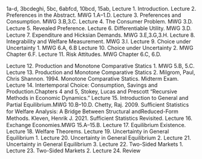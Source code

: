 1a-d, 3bcdeghi, 5bc, 6abfcd, 10bcd, 15ab,
Lecture 1. Introduction.
Lecture 2. Preferences in the Abstract. MWG 1.A–1.D.
Lecture 3. Preferences and Consumption. MWG 3.B,3.C.
Lecture 4. The Consumer Problem. MWG 3.D.
Lecture 5. Revealed Preference.
Lecture 6. Diﬀerentiable Utility. MWG 3.D.
Lecture 7. Expenditure and Hicksian Demands. MWG 3.E,3.G,3.H.
Lecture 8. Integrability and Welfare Measurement. MWG 3.I.
Lecture 9. Choice under Uncertainty 1. MWG 6.A, 6.B
Lecture 10. Choice under Uncertainty 2. MWG Chapter 6.F.
Lecture 11. Risk Attitudes. MWG Chapter 6.C, 6.D.

Lecture 12. Production and Monotone Comparative Statics 1. MWG 5.B, 5.C.
Lecture 13. Production and Monotone Comparative Statics 2. Milgrom, Paul, Chris Shannon. 1994. Monotone Comparative Statics.
Midterm Exam.
Lecture 14. Intertemporal Choice: Consumption, Savings and Production.Chapters 4 and 5, Stokey, Lucas and Prescott “Recursive Methods in Economic Dynamics.”
Lecture 15. Introduction to General and Partial Equilibrium.MWG 10.B–10.D. Chetty, Raj. 2009. Suﬃcient Statistics for Welfare Analysis: A Bridge Between Structural andReduced-Form Methods. Kleven, Henrik J. 2021. Suﬃcient Statistics Revisited.
Lecture 16. Exchange Economies.MWG 15.A–15.B.
Lecture 17. Equilibrium Existence.
Lecture 18. Welfare Theorems.
Lecture 19. Uncertainty in General Equilibrium 1.
Lecture 20. Uncertainty in General Equilibrium 2.
Lecture 21. Uncertainty in General Equilibrium 3.
Lecture 22. Two-Sided Markets 1.
Lecture 23. Two-Sided Markets 2.
Lecture 24. Review
